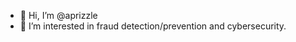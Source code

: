 - 👋 Hi, I’m @aprizzle
- 👀 I’m interested in fraud detection/prevention and cybersecurity.

<!---
aprizzle/aprizzle is a ✨ special ✨ repository because its `README.md` (this file) appears on your GitHub profile.
You can click the Preview link to take a look at your changes.
--->
